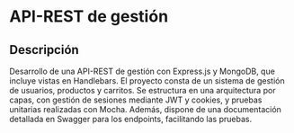 # API-REST de gestión

## Descripción

Desarrollo de una API-REST de gestión con Express.js y MongoDB, que incluye vistas en Handlebars. El proyecto consta de un sistema de gestión de usuarios, productos y carritos. Se estructura en una arquitectura por capas, con gestión de sesiones mediante JWT y cookies, y pruebas unitarias realizadas con Mocha. Además, dispone de una documentación detallada en Swagger para los endpoints, facilitando las pruebas.
